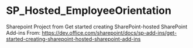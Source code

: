 # SP_Hosted_EmployeeOrientation
Sharepoint Project from Get started creating SharePoint-hosted SharePoint Add-ins From: https://dev.office.com/sharepoint/docs/sp-add-ins/get-started-creating-sharepoint-hosted-sharepoint-add-ins
